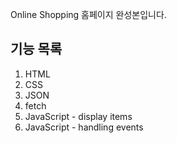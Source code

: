 Online Shopping 홈페이지 완성본입니다.

## 기능 목록
1. HTML
2. CSS
3. JSON
4. fetch
5. JavaScript - display items
6. JavaScript - handling events